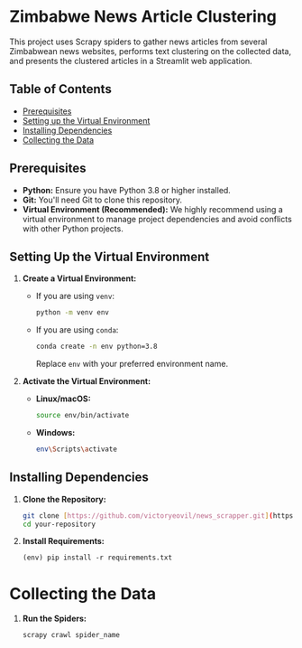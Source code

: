 # Zimbabwe News Article Clustering

This project uses Scrapy spiders to gather news articles from several Zimbabwean news websites, performs text clustering on the collected data, and presents the clustered articles in a Streamlit web application.

## Table of Contents
- [Prerequisites](#prerequisites)
- [Setting up the Virtual Environment](#setting-up-the-virtual-environment)
- [Installing Dependencies](#installing-dependencies)
- [Collecting the Data](#collecting-the-data)

## Prerequisites

- **Python:** Ensure you have Python 3.8 or higher installed.
- **Git:** You'll need Git to clone this repository.
- **Virtual Environment (Recommended):** We highly recommend using a virtual environment to manage project dependencies and avoid conflicts with other Python projects.

## Setting Up the Virtual Environment

1. **Create a Virtual Environment:**
   - If you are using `venv`:
     ```bash
     python -m venv env  
     ```
   - If you are using `conda`:
     ```bash
     conda create -n env python=3.8  
     ```
     Replace `env` with your preferred environment name.

2. **Activate the Virtual Environment:**
   - **Linux/macOS:**
     ```bash
     source env/bin/activate
     ```
   - **Windows:**
     ```bash
     env\Scripts\activate
     ```

## Installing Dependencies

1. **Clone the Repository:**
   ```bash
   git clone [https://github.com/victoryeovil/news_scrapper.git](https://github.com/victoryeovil/news_scrapper.git)
   cd your-repository
   ```



2. **Install Requirements:**

    ```
    (env) pip install -r requirements.txt
    ```

# Collecting the Data

1. **Run the Spiders:**
    ```
    scrapy crawl spider_name
    ```
